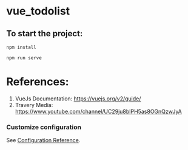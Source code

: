 # vue_todolist

## To start the project:
```
npm install
```
```
npm run serve
```
# References:
1. VueJs Documentation: https://vuejs.org/v2/guide/
2. Travery Media: https://www.youtube.com/channel/UC29ju8bIPH5as8OGnQzwJyA

### Customize configuration
See [Configuration Reference](https://cli.vuejs.org/config/).
